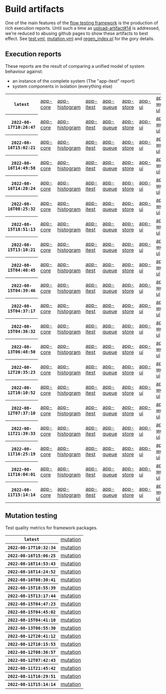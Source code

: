 # Build artifacts

One of the main features of the [flow testing framework](https://github.com/Mastercard/flow) is the production of rich execution reports.
Until such a time as [upload-artifact#14](https://github.com/actions/upload-artifact/issues/14) is addressed, we're reduced to abusing github pages to show these artifacts to best effect.
See [test.yml](https://github.com/Mastercard/flow/blob/main/.github/workflows/test.yml), [mutation.yml](https://github.com/Mastercard/flow/blob/main/.github/workflows/mutation.yml) and [regen_index.pl](https://github.com/Mastercard/flow/blob/pages/regen_index.pl) for the gory details.

## Execution reports

These reports are the result of comparing a unified model of system behaviour against:
 * an instance of the complete system (The "app-itest" report)
 * system components in isolation (everything else)

<!-- start:execution -->
<table>
<tbody>
<tr> <th><code>latest</code></th>
<td><a href="execution/latest/flow_execution_reports/example/app-core/target/mctf/latest/index.html">app-core</a></td>
<td><a href="execution/latest/flow_execution_reports/example/app-histogram/target/mctf/latest/index.html">app-histogram</a></td>
<td><a href="execution/latest/flow_execution_reports/example/app-itest/target/mctf/latest/index.html">app-itest</a></td>
<td><a href="execution/latest/flow_execution_reports/example/app-queue/target/mctf/latest/index.html">app-queue</a></td>
<td><a href="execution/latest/flow_execution_reports/example/app-store/target/mctf/latest/index.html">app-store</a></td>
<td><a href="execution/latest/flow_execution_reports/example/app-ui/target/mctf/latest/index.html">app-ui</a></td>
<td><a href="execution/latest/flow_execution_reports/example/app-web-ui/target/mctf/latest/index.html">app-web-ui</a></td>
</tr>
<tr> <th><code>2022-08-17T10:26:47</code></th>
<td><a href="execution/1660732007/flow_execution_reports/example/app-core/target/mctf/latest/index.html">app-core</a></td>
<td><a href="execution/1660732007/flow_execution_reports/example/app-histogram/target/mctf/latest/index.html">app-histogram</a></td>
<td><a href="execution/1660732007/flow_execution_reports/example/app-itest/target/mctf/latest/index.html">app-itest</a></td>
<td><a href="execution/1660732007/flow_execution_reports/example/app-queue/target/mctf/latest/index.html">app-queue</a></td>
<td><a href="execution/1660732007/flow_execution_reports/example/app-store/target/mctf/latest/index.html">app-store</a></td>
<td><a href="execution/1660732007/flow_execution_reports/example/app-ui/target/mctf/latest/index.html">app-ui</a></td>
<td><a href="execution/1660732007/flow_execution_reports/example/app-web-ui/target/mctf/latest/index.html">app-web-ui</a></td>
</tr>
<tr> <th><code>2022-08-16T15:02:21</code></th>
<td><a href="execution/1660662141/flow_execution_reports/example/app-core/target/mctf/latest/index.html">app-core</a></td>
<td><a href="execution/1660662141/flow_execution_reports/example/app-histogram/target/mctf/latest/index.html">app-histogram</a></td>
<td><a href="execution/1660662141/flow_execution_reports/example/app-itest/target/mctf/latest/index.html">app-itest</a></td>
<td><a href="execution/1660662141/flow_execution_reports/example/app-queue/target/mctf/latest/index.html">app-queue</a></td>
<td><a href="execution/1660662141/flow_execution_reports/example/app-store/target/mctf/latest/index.html">app-store</a></td>
<td><a href="execution/1660662141/flow_execution_reports/example/app-ui/target/mctf/latest/index.html">app-ui</a></td>
<td><a href="execution/1660662141/flow_execution_reports/example/app-web-ui/target/mctf/latest/index.html">app-web-ui</a></td>
</tr>
<tr> <th><code>2022-08-16T14:49:58</code></th>
<td><a href="execution/1660661398/flow_execution_reports/example/app-core/target/mctf/latest/index.html">app-core</a></td>
<td><a href="execution/1660661398/flow_execution_reports/example/app-histogram/target/mctf/latest/index.html">app-histogram</a></td>
<td><a href="execution/1660661398/flow_execution_reports/example/app-itest/target/mctf/latest/index.html">app-itest</a></td>
<td><a href="execution/1660661398/flow_execution_reports/example/app-queue/target/mctf/latest/index.html">app-queue</a></td>
<td><a href="execution/1660661398/flow_execution_reports/example/app-store/target/mctf/latest/index.html">app-store</a></td>
<td><a href="execution/1660661398/flow_execution_reports/example/app-ui/target/mctf/latest/index.html">app-ui</a></td>
<td><a href="execution/1660661398/flow_execution_reports/example/app-web-ui/target/mctf/latest/index.html">app-web-ui</a></td>
</tr>
<tr> <th><code>2022-08-16T14:20:24</code></th>
<td><a href="execution/1660659624/flow_execution_reports/example/app-core/target/mctf/latest/index.html">app-core</a></td>
<td><a href="execution/1660659624/flow_execution_reports/example/app-histogram/target/mctf/latest/index.html">app-histogram</a></td>
<td><a href="execution/1660659624/flow_execution_reports/example/app-itest/target/mctf/latest/index.html">app-itest</a></td>
<td><a href="execution/1660659624/flow_execution_reports/example/app-queue/target/mctf/latest/index.html">app-queue</a></td>
<td><a href="execution/1660659624/flow_execution_reports/example/app-store/target/mctf/latest/index.html">app-store</a></td>
<td><a href="execution/1660659624/flow_execution_reports/example/app-ui/target/mctf/latest/index.html">app-ui</a></td>
<td><a href="execution/1660659624/flow_execution_reports/example/app-web-ui/target/mctf/latest/index.html">app-web-ui</a></td>
</tr>
<tr> <th><code>2022-08-16T08:25:32</code></th>
<td><a href="execution/1660638332/flow_execution_reports/example/app-core/target/mctf/latest/index.html">app-core</a></td>
<td><a href="execution/1660638332/flow_execution_reports/example/app-histogram/target/mctf/latest/index.html">app-histogram</a></td>
<td><a href="execution/1660638332/flow_execution_reports/example/app-itest/target/mctf/latest/index.html">app-itest</a></td>
<td><a href="execution/1660638332/flow_execution_reports/example/app-queue/target/mctf/latest/index.html">app-queue</a></td>
<td><a href="execution/1660638332/flow_execution_reports/example/app-store/target/mctf/latest/index.html">app-store</a></td>
<td><a href="execution/1660638332/flow_execution_reports/example/app-ui/target/mctf/latest/index.html">app-ui</a></td>
<td><a href="execution/1660638332/flow_execution_reports/example/app-web-ui/target/mctf/latest/index.html">app-web-ui</a></td>
</tr>
<tr> <th><code>2022-08-15T18:51:13</code></th>
<td><a href="execution/1660589473/flow_execution_reports/example/app-core/target/mctf/latest/index.html">app-core</a></td>
<td><a href="execution/1660589473/flow_execution_reports/example/app-histogram/target/mctf/latest/index.html">app-histogram</a></td>
<td><a href="execution/1660589473/flow_execution_reports/example/app-itest/target/mctf/latest/index.html">app-itest</a></td>
<td><a href="execution/1660589473/flow_execution_reports/example/app-queue/target/mctf/latest/index.html">app-queue</a></td>
<td><a href="execution/1660589473/flow_execution_reports/example/app-store/target/mctf/latest/index.html">app-store</a></td>
<td><a href="execution/1660589473/flow_execution_reports/example/app-ui/target/mctf/latest/index.html">app-ui</a></td>
<td><a href="execution/1660589473/flow_execution_reports/example/app-web-ui/target/mctf/latest/index.html">app-web-ui</a></td>
</tr>
<tr> <th><code>2022-08-15T13:10:21</code></th>
<td><a href="execution/1660569021/flow_execution_reports/example/app-core/target/mctf/latest/index.html">app-core</a></td>
<td><a href="execution/1660569021/flow_execution_reports/example/app-histogram/target/mctf/latest/index.html">app-histogram</a></td>
<td><a href="execution/1660569021/flow_execution_reports/example/app-itest/target/mctf/latest/index.html">app-itest</a></td>
<td><a href="execution/1660569021/flow_execution_reports/example/app-queue/target/mctf/latest/index.html">app-queue</a></td>
<td><a href="execution/1660569021/flow_execution_reports/example/app-store/target/mctf/latest/index.html">app-store</a></td>
<td><a href="execution/1660569021/flow_execution_reports/example/app-ui/target/mctf/latest/index.html">app-ui</a></td>
<td><a href="execution/1660569021/flow_execution_reports/example/app-web-ui/target/mctf/latest/index.html">app-web-ui</a></td>
</tr>
<tr> <th><code>2022-08-15T04:40:45</code></th>
<td><a href="execution/1660538445/flow_execution_reports/example/app-core/target/mctf/latest/index.html">app-core</a></td>
<td><a href="execution/1660538445/flow_execution_reports/example/app-histogram/target/mctf/latest/index.html">app-histogram</a></td>
<td><a href="execution/1660538445/flow_execution_reports/example/app-itest/target/mctf/latest/index.html">app-itest</a></td>
<td><a href="execution/1660538445/flow_execution_reports/example/app-queue/target/mctf/latest/index.html">app-queue</a></td>
<td><a href="execution/1660538445/flow_execution_reports/example/app-store/target/mctf/latest/index.html">app-store</a></td>
<td><a href="execution/1660538445/flow_execution_reports/example/app-ui/target/mctf/latest/index.html">app-ui</a></td>
<td><a href="execution/1660538445/flow_execution_reports/example/app-web-ui/target/mctf/latest/index.html">app-web-ui</a></td>
</tr>
<tr> <th><code>2022-08-15T04:39:46</code></th>
<td><a href="execution/1660538386/flow_execution_reports/example/app-core/target/mctf/latest/index.html">app-core</a></td>
<td><a href="execution/1660538386/flow_execution_reports/example/app-histogram/target/mctf/latest/index.html">app-histogram</a></td>
<td><a href="execution/1660538386/flow_execution_reports/example/app-itest/target/mctf/latest/index.html">app-itest</a></td>
<td><a href="execution/1660538386/flow_execution_reports/example/app-queue/target/mctf/latest/index.html">app-queue</a></td>
<td><a href="execution/1660538386/flow_execution_reports/example/app-store/target/mctf/latest/index.html">app-store</a></td>
<td><a href="execution/1660538386/flow_execution_reports/example/app-ui/target/mctf/latest/index.html">app-ui</a></td>
<td><a href="execution/1660538386/flow_execution_reports/example/app-web-ui/target/mctf/latest/index.html">app-web-ui</a></td>
</tr>
<tr> <th><code>2022-08-15T04:37:17</code></th>
<td><a href="execution/1660538237/flow_execution_reports/example/app-core/target/mctf/latest/index.html">app-core</a></td>
<td><a href="execution/1660538237/flow_execution_reports/example/app-histogram/target/mctf/latest/index.html">app-histogram</a></td>
<td><a href="execution/1660538237/flow_execution_reports/example/app-itest/target/mctf/latest/index.html">app-itest</a></td>
<td><a href="execution/1660538237/flow_execution_reports/example/app-queue/target/mctf/latest/index.html">app-queue</a></td>
<td><a href="execution/1660538237/flow_execution_reports/example/app-store/target/mctf/latest/index.html">app-store</a></td>
<td><a href="execution/1660538237/flow_execution_reports/example/app-ui/target/mctf/latest/index.html">app-ui</a></td>
<td><a href="execution/1660538237/flow_execution_reports/example/app-web-ui/target/mctf/latest/index.html">app-web-ui</a></td>
</tr>
<tr> <th><code>2022-08-15T04:36:32</code></th>
<td><a href="execution/1660538192/flow_execution_reports/example/app-core/target/mctf/latest/index.html">app-core</a></td>
<td><a href="execution/1660538192/flow_execution_reports/example/app-histogram/target/mctf/latest/index.html">app-histogram</a></td>
<td><a href="execution/1660538192/flow_execution_reports/example/app-itest/target/mctf/latest/index.html">app-itest</a></td>
<td><a href="execution/1660538192/flow_execution_reports/example/app-queue/target/mctf/latest/index.html">app-queue</a></td>
<td><a href="execution/1660538192/flow_execution_reports/example/app-store/target/mctf/latest/index.html">app-store</a></td>
<td><a href="execution/1660538192/flow_execution_reports/example/app-ui/target/mctf/latest/index.html">app-ui</a></td>
<td><a href="execution/1660538192/flow_execution_reports/example/app-web-ui/target/mctf/latest/index.html">app-web-ui</a></td>
</tr>
<tr> <th><code>2022-08-13T06:48:50</code></th>
<td><a href="execution/1660373330/flow_execution_reports/example/app-core/target/mctf/latest/index.html">app-core</a></td>
<td><a href="execution/1660373330/flow_execution_reports/example/app-histogram/target/mctf/latest/index.html">app-histogram</a></td>
<td><a href="execution/1660373330/flow_execution_reports/example/app-itest/target/mctf/latest/index.html">app-itest</a></td>
<td><a href="execution/1660373330/flow_execution_reports/example/app-queue/target/mctf/latest/index.html">app-queue</a></td>
<td><a href="execution/1660373330/flow_execution_reports/example/app-store/target/mctf/latest/index.html">app-store</a></td>
<td><a href="execution/1660373330/flow_execution_reports/example/app-ui/target/mctf/latest/index.html">app-ui</a></td>
<td><a href="execution/1660373330/flow_execution_reports/example/app-web-ui/target/mctf/latest/index.html">app-web-ui</a></td>
</tr>
<tr> <th><code>2022-08-12T20:35:23</code></th>
<td><a href="execution/1660336523/flow_execution_reports/example/app-core/target/mctf/latest/index.html">app-core</a></td>
<td><a href="execution/1660336523/flow_execution_reports/example/app-histogram/target/mctf/latest/index.html">app-histogram</a></td>
<td><a href="execution/1660336523/flow_execution_reports/example/app-itest/target/mctf/latest/index.html">app-itest</a></td>
<td><a href="execution/1660336523/flow_execution_reports/example/app-queue/target/mctf/latest/index.html">app-queue</a></td>
<td><a href="execution/1660336523/flow_execution_reports/example/app-store/target/mctf/latest/index.html">app-store</a></td>
<td><a href="execution/1660336523/flow_execution_reports/example/app-ui/target/mctf/latest/index.html">app-ui</a></td>
<td><a href="execution/1660336523/flow_execution_reports/example/app-web-ui/target/mctf/latest/index.html">app-web-ui</a></td>
</tr>
<tr> <th><code>2022-08-12T10:10:52</code></th>
<td><a href="execution/1660299052/flow_execution_reports/example/app-core/target/mctf/latest/index.html">app-core</a></td>
<td><a href="execution/1660299052/flow_execution_reports/example/app-histogram/target/mctf/latest/index.html">app-histogram</a></td>
<td><a href="execution/1660299052/flow_execution_reports/example/app-itest/target/mctf/latest/index.html">app-itest</a></td>
<td><a href="execution/1660299052/flow_execution_reports/example/app-queue/target/mctf/latest/index.html">app-queue</a></td>
<td><a href="execution/1660299052/flow_execution_reports/example/app-store/target/mctf/latest/index.html">app-store</a></td>
<td><a href="execution/1660299052/flow_execution_reports/example/app-ui/target/mctf/latest/index.html">app-ui</a></td>
<td><a href="execution/1660299052/flow_execution_reports/example/app-web-ui/target/mctf/latest/index.html">app-web-ui</a></td>
</tr>
<tr> <th><code>2022-08-12T07:37:10</code></th>
<td><a href="execution/1660289830/flow_execution_reports/example/app-core/target/mctf/latest/index.html">app-core</a></td>
<td><a href="execution/1660289830/flow_execution_reports/example/app-histogram/target/mctf/latest/index.html">app-histogram</a></td>
<td><a href="execution/1660289830/flow_execution_reports/example/app-itest/target/mctf/latest/index.html">app-itest</a></td>
<td><a href="execution/1660289830/flow_execution_reports/example/app-queue/target/mctf/latest/index.html">app-queue</a></td>
<td><a href="execution/1660289830/flow_execution_reports/example/app-store/target/mctf/latest/index.html">app-store</a></td>
<td><a href="execution/1660289830/flow_execution_reports/example/app-ui/target/mctf/latest/index.html">app-ui</a></td>
<td><a href="execution/1660289830/flow_execution_reports/example/app-web-ui/target/mctf/latest/index.html">app-web-ui</a></td>
</tr>
<tr> <th><code>2022-08-11T21:39:33</code></th>
<td><a href="execution/1660253973/flow_execution_reports/example/app-core/target/mctf/latest/index.html">app-core</a></td>
<td><a href="execution/1660253973/flow_execution_reports/example/app-histogram/target/mctf/latest/index.html">app-histogram</a></td>
<td><a href="execution/1660253973/flow_execution_reports/example/app-itest/target/mctf/latest/index.html">app-itest</a></td>
<td><a href="execution/1660253973/flow_execution_reports/example/app-queue/target/mctf/latest/index.html">app-queue</a></td>
<td><a href="execution/1660253973/flow_execution_reports/example/app-store/target/mctf/latest/index.html">app-store</a></td>
<td><a href="execution/1660253973/flow_execution_reports/example/app-ui/target/mctf/latest/index.html">app-ui</a></td>
<td><a href="execution/1660253973/flow_execution_reports/example/app-web-ui/target/mctf/latest/index.html">app-web-ui</a></td>
</tr>
<tr> <th><code>2022-08-11T16:25:19</code></th>
<td><a href="execution/1660235119/flow_execution_reports/example/app-core/target/mctf/latest/index.html">app-core</a></td>
<td><a href="execution/1660235119/flow_execution_reports/example/app-histogram/target/mctf/latest/index.html">app-histogram</a></td>
<td><a href="execution/1660235119/flow_execution_reports/example/app-itest/target/mctf/latest/index.html">app-itest</a></td>
<td><a href="execution/1660235119/flow_execution_reports/example/app-queue/target/mctf/latest/index.html">app-queue</a></td>
<td><a href="execution/1660235119/flow_execution_reports/example/app-store/target/mctf/latest/index.html">app-store</a></td>
<td><a href="execution/1660235119/flow_execution_reports/example/app-ui/target/mctf/latest/index.html">app-ui</a></td>
<td><a href="execution/1660235119/flow_execution_reports/example/app-web-ui/target/mctf/latest/index.html">app-web-ui</a></td>
</tr>
<tr> <th><code>2022-08-11T16:04:01</code></th>
<td><a href="execution/1660233841/flow_execution_reports/example/app-core/target/mctf/latest/index.html">app-core</a></td>
<td><a href="execution/1660233841/flow_execution_reports/example/app-histogram/target/mctf/latest/index.html">app-histogram</a></td>
<td><a href="execution/1660233841/flow_execution_reports/example/app-itest/target/mctf/latest/index.html">app-itest</a></td>
<td><a href="execution/1660233841/flow_execution_reports/example/app-queue/target/mctf/latest/index.html">app-queue</a></td>
<td><a href="execution/1660233841/flow_execution_reports/example/app-store/target/mctf/latest/index.html">app-store</a></td>
<td><a href="execution/1660233841/flow_execution_reports/example/app-ui/target/mctf/latest/index.html">app-ui</a></td>
<td><a href="execution/1660233841/flow_execution_reports/example/app-web-ui/target/mctf/latest/index.html">app-web-ui</a></td>
</tr>
<tr> <th><code>2022-08-11T15:14:14</code></th>
<td><a href="execution/1660230854/flow_execution_reports/example/app-core/target/mctf/latest/index.html">app-core</a></td>
<td><a href="execution/1660230854/flow_execution_reports/example/app-histogram/target/mctf/latest/index.html">app-histogram</a></td>
<td><a href="execution/1660230854/flow_execution_reports/example/app-itest/target/mctf/latest/index.html">app-itest</a></td>
<td><a href="execution/1660230854/flow_execution_reports/example/app-queue/target/mctf/latest/index.html">app-queue</a></td>
<td><a href="execution/1660230854/flow_execution_reports/example/app-store/target/mctf/latest/index.html">app-store</a></td>
<td><a href="execution/1660230854/flow_execution_reports/example/app-ui/target/mctf/latest/index.html">app-ui</a></td>
<td><a href="execution/1660230854/flow_execution_reports/example/app-web-ui/target/mctf/latest/index.html">app-web-ui</a></td>
</tr>
</tbody>
</table>
<!-- end:execution -->

## Mutation testing

Test quality metrics for framework packages.

<!-- start:mutation -->
<table>
<tbody>
<tr> <th><code>latest</code></th>
<td><a href="mutation/latest/mutation_report/index.html">mutation</a></td>
</tr>
<tr> <th><code>2022-08-17T10:32:34</code></th>
<td><a href="mutation/1660732354/mutation_report/index.html">mutation</a></td>
</tr>
<tr> <th><code>2022-08-16T15:06:25</code></th>
<td><a href="mutation/1660662385/mutation_report/index.html">mutation</a></td>
</tr>
<tr> <th><code>2022-08-16T14:53:43</code></th>
<td><a href="mutation/1660661623/mutation_report/index.html">mutation</a></td>
</tr>
<tr> <th><code>2022-08-16T14:24:52</code></th>
<td><a href="mutation/1660659892/mutation_report/index.html">mutation</a></td>
</tr>
<tr> <th><code>2022-08-16T08:30:41</code></th>
<td><a href="mutation/1660638641/mutation_report/index.html">mutation</a></td>
</tr>
<tr> <th><code>2022-08-15T18:55:39</code></th>
<td><a href="mutation/1660589739/mutation_report/index.html">mutation</a></td>
</tr>
<tr> <th><code>2022-08-15T13:17:44</code></th>
<td><a href="mutation/1660569464/mutation_report/index.html">mutation</a></td>
</tr>
<tr> <th><code>2022-08-15T04:47:23</code></th>
<td><a href="mutation/1660538843/mutation_report/index.html">mutation</a></td>
</tr>
<tr> <th><code>2022-08-15T04:45:02</code></th>
<td><a href="mutation/1660538702/mutation_report/index.html">mutation</a></td>
</tr>
<tr> <th><code>2022-08-15T04:41:10</code></th>
<td><a href="mutation/1660538470/mutation_report/index.html">mutation</a></td>
</tr>
<tr> <th><code>2022-08-13T06:55:30</code></th>
<td><a href="mutation/1660373730/mutation_report/index.html">mutation</a></td>
</tr>
<tr> <th><code>2022-08-12T20:41:12</code></th>
<td><a href="mutation/1660336872/mutation_report/index.html">mutation</a></td>
</tr>
<tr> <th><code>2022-08-12T10:15:53</code></th>
<td><a href="mutation/1660299353/mutation_report/index.html">mutation</a></td>
</tr>
<tr> <th><code>2022-08-12T08:36:57</code></th>
<td><a href="mutation/1660293417/mutation_report/index.html">mutation</a></td>
</tr>
<tr> <th><code>2022-08-12T07:42:43</code></th>
<td><a href="mutation/1660290163/mutation_report/index.html">mutation</a></td>
</tr>
<tr> <th><code>2022-08-11T21:45:42</code></th>
<td><a href="mutation/1660254342/mutation_report/index.html">mutation</a></td>
</tr>
<tr> <th><code>2022-08-11T16:29:51</code></th>
<td><a href="mutation/1660235391/mutation_report/index.html">mutation</a></td>
</tr>
<tr> <th><code>2022-08-11T15:14:14</code></th>
<td><a href="mutation/1660230854/mutation_report/index.html">mutation</a></td>
</tr>
</tbody>
</table>
<!-- end:mutation -->
